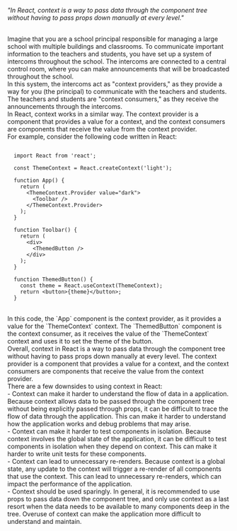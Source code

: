 _"In React, context is a way to pass data through the component tree without having to pass props down manually at every level."_

<br/>
Imagine that you are a school principal responsible for managing a large school with multiple buildings and classrooms. To communicate important information to the teachers and students, you have set up a system of intercoms throughout the school. The intercoms are connected to a central control room, where you can make announcements that will be broadcasted throughout the school.

<br/>
In this system, the intercoms act as "context providers," as they provide a way for you (the principal) to communicate with the teachers and students. The teachers and students are "context consumers," as they receive the announcements through the intercoms.

<br/>
In React, context works in a similar way. The context provider is a component that provides a value for a context, and the context consumers are components that receive the value from the context provider.

<br/>
For example, consider the following code written in React:

```

  import React from 'react';

  const ThemeContext = React.createContext('light');

  function App() {
    return (
      <ThemeContext.Provider value="dark">
        <Toolbar />
      </ThemeContext.Provider>
    );
  }

  function Toolbar() {
    return (
      <div>
        <ThemedButton />
      </div>
    );
  }

  function ThemedButton() {
    const theme = React.useContext(ThemeContext);
    return <button>{theme}</button>;
  }

```

<br/>
In this code, the `App` component is the context provider, as it provides a value for the `ThemeContext` context. The `ThemedButton` component is the context consumer, as it receives the value of the `ThemeContext` context and uses it to set the theme of the button.

<br/>
Overall, context in React is a way to pass data through the component tree without having to pass props down manually at every level. The context provider is a component that provides a value for a context, and the context consumers are components that receive the value from the context provider.

<br/>
There are a few downsides to using context in React:

<br/>
- Context can make it harder to understand the flow of data in a application. Because context allows data to be passed through the component tree without being explicitly passed through props, it can be difficult to trace the flow of data through the application. This can make it harder to understand how the application works and debug problems that may arise.
<br/>
- Context can make it harder to test components in isolation. Because context involves the global state of the application, it can be difficult to test components in isolation when they depend on context. This can make it harder to write unit tests for these components.
<br/>
- Context can lead to unnecessary re-renders. Because context is a global state, any update to the context will trigger a re-render of all components that use the context. This can lead to unnecessary re-renders, which can impact the performance of the application.
<br/>
- Context should be used sparingly. In general, it is recommended to use props to pass data down the component tree, and only use context as a last resort when the data needs to be available to many components deep in the tree. Overuse of context can make the application more difficult to understand and maintain.
